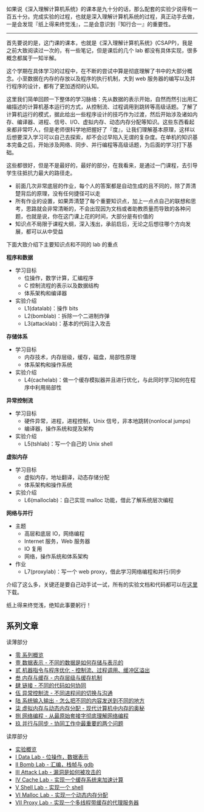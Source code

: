 如果说《深入理解计算机系统》的课本是九十分的话，那么配套的实验少说得有一百五十分。完成实验的过程，也就是深入理解计算机系统的过程，真正动手去做，一是会发现『纸上得来终觉浅』，二是会意识到『知行合一』的重要性。



------

首先要说的是，这门课的课本，也就是《深入理解计算机系统》(CSAPP)，我是之前大致阅读过一次的，有一些笔记，但是课后的几个 lab 都没有具体实现，很多概念都属于一知半解。

这个学期在具体学习的过程中，在不断的尝试中算是彻底理解了书中的大部分概念。小至数据在内存的存放以及程序的执行机制，大到 web 服务器的编写以及并行程序的设计，都有了更加透彻的认知。

这里我们简单回顾一下整体的学习脉络：先从数据的表示开始，自然而然引出用汇编描述的计算机基本运行的方式，从控制流、过程调用到跳转等高级话题。了解了计算机运行的模式，据此给出一些程序设计的技巧作为过渡，然后开始涉及诸如内存、编译器、进程、信号、I/O、虚拟内存、动态内存分配等知识。这些东西看起来都非常吓人，但是老师很科学地把握好了『度』，让我们理解基本原理，这样以后想要深入学习可以自己去探索，却不会过早陷入无谓的复杂度。在单机的知识基本完备之后，开始涉及网络、同步、并行编程等高级话题，为后面的学习打下基础。

这些都很好，但是不是最好的，最好的部分，在我看来，是通过一门课程，去引导学生往抵抗力最大的路径走。

- 前面几次非常底层的作业，每个人的答案都是自动生成的且不同的，除了弄清楚背后的原理，没有任何捷径可以走
- 所有作业的设置，如果弄清楚了每个重要知识点，加上一点点自己的联想和思考，思路就会非常清晰的，不会出现因为文档或者助教质量而导致的各种问题，也就是说，你在这门课上花的时间，大部分是有价值的
- 知识点不局限于课程大纲，深入浅出，承前启后，无论之后想往哪个方向发展，都可以从中受益

下面大致介绍下主要知识点和不同的 lab 的重点

**程序和数据**

- 学习目标
  - 位操作，数学计算，汇编程序
  - C 控制流程的表示以及数据结构
  - 体系架构和编译器
- 实验介绍
  - L1(datalab)：操作 bits
  - L2(bomblab)：拆除一个二进制炸弹
  - L3(attacklab)：基本的代码注入攻击

**存储体系**

- 学习目标
  - 内存技术，内存层级，缓存，磁盘，局部性原理
  - 体系架构和操作系统
- 实验介绍
  - L4(cachelab)：做一个缓存模拟器并且进行优化，与此同时学习如何在程序中利用局部性

**异常控制流**

- 学习目标
  - 硬件异常，进程，进程控制，Unix 信号，非本地跳转(nonlocal jumps)
  - 编译器，操作系统和提及架构
- 实验介绍
  - L5(tshlab)：写一个自己的 Unix shell

**虚拟内存**

- 学习目标
  - 虚拟内存，地址翻译，动态存储分配
  - 体系架构和操作系统
- 实验介绍
  - L6(malloclab)：自己实现 malloc 功能，借此了解系统层次编程

**网络与并行**

- 主题
  - 高层和底层 IO，网络编程
  - Internet 服务，Web 服务器
  - IO 复用
  - 网络，操作系统和体系架构
- 作业
  - L7(proxylab)：写一个 web proxy，借此学习网络编程和并行/同步

介绍了这么多，关键还是要自己动手试一试，所有的实验文档和代码都可以在[这里](http://csapp.cs.cmu.edu/3e/labs.html)下载。

纸上得来终觉浅，绝知此事要躬行！

## 系列文章

读薄部分

- [零 系列概览](http://wdxtub.com/csapp/thin-csapp-0/2016/04/16/)
- [壹 数据表示 - 不同的数据是如何存储与表示的](http://wdxtub.com/csapp/thin-csapp-1/2016/04/16/)
- [贰 机器指令与程序优化 - 控制流、过程调用、缓冲区溢出](http://wdxtub.com/csapp/thin-csapp-2/2016/04/16/)
- [叁 内存与缓存 - 内存层级与缓存机制](http://wdxtub.com/csapp/thin-csapp-3/2016/04/16/)
- [肆 链接 - 不同的代码如何协同](http://wdxtub.com/csapp/thin-csapp-4/2016/04/16/)
- [伍 异常控制流 - 不同进程间的切换与沟通](http://wdxtub.com/csapp/thin-csapp-5/2016/04/16/)
- [陆 系统输入输出 - 怎么把不同的内容发送到不同的地方](http://wdxtub.com/csapp/thin-csapp-6/2016/04/16/)
- [柒 虚拟内存与动态内存分配 - 现代计算机中内存的奥秘](http://wdxtub.com/csapp/thin-csapp-7/2016/04/16/)
- [捌 网络编程 - 从最原始套接字彻底理解网络编程](http://wdxtub.com/csapp/thin-csapp-8/2016/04/16/)
- [玖 并行与同步 - 协同工作中最重要的两个问题](http://wdxtub.com/csapp/thin-csapp-9/2016/04/16/)

读厚部分

- [实验概览](http://wdxtub.com/csapp/thick-csapp-lab-0/2016/04/16/)
- [I Data Lab - 位操作，数据表示](http://wdxtub.com/csapp/thick-csapp-lab-1/2016/04/16/)
- [II Bomb Lab - 汇编，栈帧与 gdb](http://wdxtub.com/csapp/thick-csapp-lab-2/2016/04/16/)
- [III Attack Lab - 漏洞是如何被攻击的](http://wdxtub.com/csapp/thick-csapp-lab-3/2016/04/16/)
- [IV Cache Lab - 实现一个缓存系统来加速计算](http://wdxtub.com/csapp/thick-csapp-lab-4/2016/04/16/)
- [V Shell Lab - 实现一个 shell](http://wdxtub.com/csapp/thick-csapp-lab-5/2016/04/16/)
- [VI Malloc Lab - 实现一个动态内存分配](http://wdxtub.com/csapp/thick-csapp-lab-6/2016/04/16/)
- [VII Proxy Lab - 实现一个多线程带缓存的代理服务器](http://wdxtub.com/csapp/thick-csapp-lab-7/2016/04/16/)